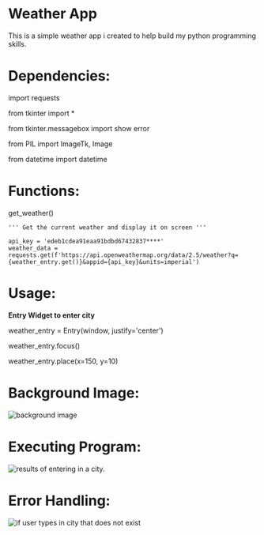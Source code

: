 # Weather App
This is a simple weather app i created to help build my python programming skills.

# Dependencies:
import requests

from tkinter import *

from tkinter.messagebox import show error

from PIL import ImageTk, Image

from datetime import datetime

# Functions:
get_weather()

    ''' Get the current weather and display it on screen '''

    api_key = 'edeb1cdea91eaa91bdbd67432837****'
    weather_data = requests.get(f'https://api.openweathermap.org/data/2.5/weather?q={weather_entry.get()}&appid={api_key}&units=imperial')


# Usage:
**Entry Widget to enter city**

weather_entry = Entry(window, justify='center')

weather_entry.focus()

weather_entry.place(x=150, y=10)


# Background Image:
![background image](/workspaces/137717808/weather_app/image_icon.py/sky.png)


# Executing Program:
![results of entering in a city.](C:\Users\newso\OneDrive\Pictures\Screenshots\weather_app_pic.png)

# Error Handling:
![if user types in city that does not exist](C:\Users\newso\OneDrive\Pictures\Screenshots\error_handling.png)

